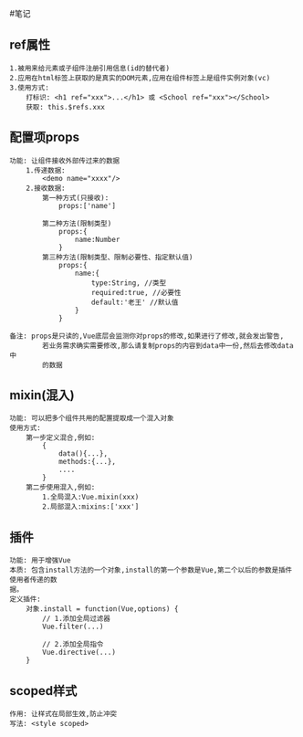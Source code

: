 <!--
 * @Descripttion: 
 * @Author: xuewei
 * @version: 
 * @Date: 2021-08-18 18:09:47
 * @LastEditors: xuewei
 * @LastEditTime: 2021-08-24 21:27:20
-->
#笔记

## ref属性
    1.被用来给元素或子组件注册引用信息(id的替代者)
    2.应用在html标签上获取的是真实的DOM元素,应用在组件标签上是组件实例对象(vc)
    3.使用方式:
        打标识: <h1 ref="xxx">...</h1> 或 <School ref="xxx"></School>
        获取: this.$refs.xxx


## 配置项props
    功能: 让组件接收外部传过来的数据
        1.传递数据:
            <demo name="xxxx"/>
        2.接收数据:
            第一种方式(只接收):
                props:['name']

            第二种方法(限制类型)
                props:{
                    name:Number
                }
            第三种方法(限制类型、限制必要性、指定默认值)
                props:{
                    name:{
                        type:String, //类型
                        required:true, //必要性
                        default:'老王' //默认值
                    }
                }

    备注: props是只读的,Vue底层会监测你对props的修改,如果进行了修改,就会发出警告,
            若业务需求确实需要修改,那么请复制props的内容到data中一份,然后去修改data中
            的数据

## mixin(混入)
    功能: 可以把多个组件共用的配置提取成一个混入对象
    使用方式:
        第一步定义混合,例如:
            {
                data(){...},
                methods:{...},
                ....
            }
        第二步使用混入,例如:
            1.全局混入:Vue.mixin(xxx)
            2.局部混入:mixins:['xxx']


## 插件
    功能: 用于增强Vue
    本质: 包含install方法的一个对象,install的第一个参数是Vue,第二个以后的参数是插件使用者传递的数
    据。
    定义插件:
        对象.install = function(Vue,options) {
            // 1.添加全局过滤器
            Vue.filter(...)

            // 2.添加全局指令
            Vue.directive(...)
        }

## scoped样式
    作用: 让样式在局部生效,防止冲突
    写法: <style scoped>